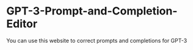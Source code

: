 # GPT-3-Prompt-and-Completion-Editor
You can use this website to correct prompts and completions for GPT-3
